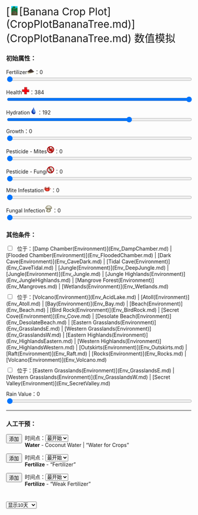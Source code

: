 <div style="font-size:2em">[<div style="width:25px;display:inline-block;text-align:center"><img decoding="async" src="Sprite/CropPlotGrowing.png" href="a.md" style="max-width:25px;max-height:25px;"></div>[Banana Crop Plot](CropPlotBananaTree.md)](CropPlotBananaTree.md) 数值模拟</div>  
<div class="row"><div class="col-md-6"><h3>初始属性：</h3><div style="display:block;margin-top:10px;"><label for="customRange3" class="form-label">Fertilizer<div style="width:20px;display:inline-block;text-align:center"><img decoding="async" src="Sprite/FineDirt.png" href="a.md" style="max-width:20px;max-height:20px;"></div>：</label><label id="value_Spoilage" for="input_Spoilage" class="form-label">0</label></div><input id="input_Spoilage" type="range" class="form-range" style="width:100%" min="0" max="384" value="0" step="1" onchange="updatePropSimulator()" ><br><div style="display:block;margin-top:10px;"><label for="customRange3" class="form-label">Health<div style="width:20px;display:inline-block;text-align:center"><img decoding="async" src="Sprite/Health.png" href="a.md" style="max-width:20px;max-height:20px;"></div>：</label><label id="value_Usage" for="input_Usage" class="form-label">384</label></div><input id="input_Usage" type="range" class="form-range" style="width:100%" min="0" max="384" value="384" step="1" onchange="updatePropSimulator()" ><br><div style="display:block;margin-top:10px;"><label for="customRange3" class="form-label">Hydration<div style="width:20px;display:inline-block;text-align:center"><img decoding="async" src="Sprite/Thirst.png" href="a.md" style="max-width:20px;max-height:20px;"></div>：</label><label id="value_Fuel" for="input_Fuel" class="form-label">192</label></div><input id="input_Fuel" type="range" class="form-range" style="width:100%" min="0" max="288" value="192" step="1" onchange="updatePropSimulator()" ><br><div style="display:block;margin-top:10px;"><label for="customRange3" class="form-label">Growth：</label><label id="value_Progress" for="input_Progress" class="form-label">0</label></div><input id="input_Progress" type="range" class="form-range" style="width:100%" min="0" max="672" value="0" step="1" onchange="updatePropSimulator()" ><br><div style="display:block;margin-top:10px;"><label for="customRange3" class="form-label">Pesticide - Mites<div style="width:20px;display:inline-block;text-align:center"><img decoding="async" src="Sprite/MitesNot.png" href="a.md" style="max-width:20px;max-height:20px;"></div>：</label><label id="value_Special1" for="input_Special1" class="form-label">0</label></div><input id="input_Special1" type="range" class="form-range" style="width:100%" min="0" max="288" value="0" step="1" onchange="updatePropSimulator()" ><br><div style="display:block;margin-top:10px;"><label for="customRange3" class="form-label">Pesticide - Fungi<div style="width:20px;display:inline-block;text-align:center"><img decoding="async" src="Sprite/FungiNot.png" href="a.md" style="max-width:20px;max-height:20px;"></div>：</label><label id="value_Special2" for="input_Special2" class="form-label">0</label></div><input id="input_Special2" type="range" class="form-range" style="width:100%" min="0" max="288" value="0" step="1" onchange="updatePropSimulator()" ><br><div style="display:block;margin-top:10px;"><label for="customRange3" class="form-label">Mite Infestation<div style="width:20px;display:inline-block;text-align:center"><img decoding="async" src="Sprite/Mites.png" href="a.md" style="max-width:20px;max-height:20px;"></div>：</label><label id="value_Special3" for="input_Special3" class="form-label">0</label></div><input id="input_Special3" type="range" class="form-range" style="width:100%" min="0" max="100" value="0" step="1" onchange="updatePropSimulator()" ><br><div style="display:block;margin-top:10px;"><label for="customRange3" class="form-label">Fungal Infection<div style="width:20px;display:inline-block;text-align:center"><img decoding="async" src="Sprite/SaturationMushrooms.png" href="a.md" style="max-width:20px;max-height:20px;"></div>：</label><label id="value_Special4" for="input_Special4" class="form-label">0</label></div><input id="input_Special4" type="range" class="form-range" style="width:100%" min="0" max="288" value="0" step="1" onchange="updatePropSimulator()" ><br></div><div class="col-md-6"><h3>其他条件：</h3><div class="form-check" style="margin-top:10px;"><input class="form-check-input" type="checkbox"  onchange="updatePropSimulator()" value="" id="input_tag_EnvHumid"><label class="form-check-label" style="margin-left:10px" for="input_tag_EnvHumid">位于：[Damp Chamber(Environment)](Env_DampChamber.md) | [Flooded Chamber(Environment)](Env_FloodedChamber.md) | [Dark Cave(Environment)](Env_CaveDark.md) | [Tidal Cave(Environment)](Env_CaveTidal.md) | [Jungle(Environment)](Env_DeepJungle.md) | [Jungle(Environment)](Env_Jungle.md) | [Jungle Highlands(Environment)](Env_JungleHighlands.md) | [Mangrove Forest(Environment)](Env_Mangroves.md) | [Wetlands(Environment)](Env_Wetlands.md)</label></div><div class="form-check" style="margin-top:10px;"><input class="form-check-input" type="checkbox"  onchange="updatePropSimulator()" value="" id="input_tag_EnvDry"><label class="form-check-label" style="margin-left:10px" for="input_tag_EnvDry">位于：[Volcano(Environment)](Env_AcidLake.md) | [Atoll(Environment)](Env_Atoll.md) | [Bay(Environment)](Env_Bay.md) | [Beach(Environment)](Env_Beach.md) | [Bird Rock(Environment)](Env_BirdRock.md) | [Secret Cove(Environment)](Env_Cove.md) | [Desolate Beach(Environment)](Env_DesolateBeach.md) | [Eastern Grasslands(Environment)](Env_GrasslandsE.md) | [Western Grasslands(Environment)](Env_GrasslandsW.md) | [Eastern Highlands(Environment)](Env_HighlandsEastern.md) | [Western Highlands(Environment)](Env_HighlandsWestern.md) | [Outskirts(Environment)](Env_Outskirts.md) | [Raft(Environment)](Env_Raft.md) | [Rocks(Environment)](Env_Rocks.md) | [Volcano(Environment)](Env_Volcano.md)</label></div><div class="form-check" style="margin-top:10px;"><input class="form-check-input" type="checkbox"  onchange="updatePropSimulator()" value="" id="input_tag_EnvFertile"><label class="form-check-label" style="margin-left:10px" for="input_tag_EnvFertile">位于：[Eastern Grasslands(Environment)](Env_GrasslandsE.md) | [Western Grasslands(Environment)](Env_GrasslandsW.md) | [Secret Valley(Environment)](Env_SecretValley.md)</label></div><div style="display:block;margin-top:10px;"><label for="customRange3" class="form-label">Rain Value：</label><label id="value_RainValue" for="input_RainValue" class="form-label">0</label></div><input id="input_RainValue" type="range" class="form-range" style="width:100%" min="0" max="5" value="0" step="1" onchange="updatePropSimulator()" ><br></div></div><hr><div class="row"><div class="col-md-6"><h3>人工干预：</h3><div style="margin-bottom:15px;"><div class="col" style="float:left;margin-right:8px;"><button type="button" class="btn btn-info" onclick="addInjectIndex(0)">添加</button></div><div class="col">时间点：<select id="ps_inject_0" class="form-select"><option selected value="0">最开始</option></select><div><b>Water</b> - Coconut Water | “Water for Crops”</div></div></div><div style="margin-bottom:15px;"><div class="col" style="float:left;margin-right:8px;"><button type="button" class="btn btn-info" onclick="addInjectIndex(1)">添加</button></div><div class="col">时间点：<select id="ps_inject_1" class="form-select"><option selected value="0">最开始</option></select><div><b>Fertilize</b> - “Fertilizer”</div></div></div><div style="margin-bottom:15px;"><div class="col" style="float:left;margin-right:8px;"><button type="button" class="btn btn-info" onclick="addInjectIndex(2)">添加</button></div><div class="col">时间点：<select id="ps_inject_2" class="form-select"><option selected value="0">最开始</option></select><div><b>Fertilize</b> - “Weak Fertilizer”</div></div></div></div><div class="col-md-6"><div id="injectContainer"></div></div></div><div class="col" style="margin-top:40px;"><div><div><select id="ps_timespan" onchange="updatePropSimulator()" style="float:left;" class="form-select">
        <option value="8h">显示8小时</option>
        <option value="1d">显示1天</option>
        <option selected value="10d">显示10天</option>
        <option value="30d">显示30天</option>
        <option value="60d">显示60天</option>
        </select><div></div><canvas id="myChart"></canvas></div>  
<script>var propSimulatorData={"args":[{"key":"Spoilage","name":"Fertilizer<div style=\"width:20px;display:inline-block;text-align:center\"><img decoding=\"async\" src=\"Sprite/FineDirt.png\" href=\"a.md\" style=\"max-width:20px;max-height:20px;\"></div>","min":0,"max":384,"defaultValue":0,"active":true,"change":-1,"endOnMin":false,"endOnMax":false,"show":true},{"key":"Usage","name":"Health<div style=\"width:20px;display:inline-block;text-align:center\"><img decoding=\"async\" src=\"Sprite/Health.png\" href=\"a.md\" style=\"max-width:20px;max-height:20px;\"></div>","min":0,"max":384,"defaultValue":384,"active":true,"change":1,"endOnMin":false,"endOnMax":false,"show":true},{"key":"Fuel","name":"Hydration<div style=\"width:20px;display:inline-block;text-align:center\"><img decoding=\"async\" src=\"Sprite/Thirst.png\" href=\"a.md\" style=\"max-width:20px;max-height:20px;\"></div>","min":0,"max":288,"defaultValue":192,"active":true,"change":-1,"endOnMin":false,"endOnMax":false,"show":true},{"key":"Progress","name":"Growth","min":0,"max":672,"defaultValue":0,"active":true,"change":0.5,"endOnMin":false,"endOnMax":true,"show":true},{"key":"Special1","name":"Pesticide - Mites<div style=\"width:20px;display:inline-block;text-align:center\"><img decoding=\"async\" src=\"Sprite/MitesNot.png\" href=\"a.md\" style=\"max-width:20px;max-height:20px;\"></div>","min":0,"max":288,"defaultValue":0,"active":true,"change":-1,"endOnMin":false,"endOnMax":false,"show":true},{"key":"Special2","name":"Pesticide - Fungi<div style=\"width:20px;display:inline-block;text-align:center\"><img decoding=\"async\" src=\"Sprite/FungiNot.png\" href=\"a.md\" style=\"max-width:20px;max-height:20px;\"></div>","min":0,"max":288,"defaultValue":0,"active":true,"change":-1,"endOnMin":false,"endOnMax":false,"show":true},{"key":"Special3","name":"Mite Infestation<div style=\"width:20px;display:inline-block;text-align:center\"><img decoding=\"async\" src=\"Sprite/Mites.png\" href=\"a.md\" style=\"max-width:20px;max-height:20px;\"></div>","min":0,"max":100,"defaultValue":0,"active":true,"change":-1,"endOnMin":false,"endOnMax":false,"show":true},{"key":"Special4","name":"Fungal Infection<div style=\"width:20px;display:inline-block;text-align:center\"><img decoding=\"async\" src=\"Sprite/SaturationMushrooms.png\" href=\"a.md\" style=\"max-width:20px;max-height:20px;\"></div>","min":0,"max":288,"defaultValue":0,"active":true,"change":-1,"endOnMin":false,"endOnMax":false,"show":true},{"key":"tag_EnvHumid","name":"位于：[Damp Chamber(Environment)](Env_DampChamber.md) | [Flooded Chamber(Environment)](Env_FloodedChamber.md) | [Dark Cave(Environment)](Env_CaveDark.md) | [Tidal Cave(Environment)](Env_CaveTidal.md) | [Jungle(Environment)](Env_DeepJungle.md) | [Jungle(Environment)](Env_Jungle.md) | [Jungle Highlands(Environment)](Env_JungleHighlands.md) | [Mangrove Forest(Environment)](Env_Mangroves.md) | [Wetlands(Environment)](Env_Wetlands.md)","min":0,"max":1,"defaultValue":0},{"key":"tag_EnvDry","name":"位于：[Volcano(Environment)](Env_AcidLake.md) | [Atoll(Environment)](Env_Atoll.md) | [Bay(Environment)](Env_Bay.md) | [Beach(Environment)](Env_Beach.md) | [Bird Rock(Environment)](Env_BirdRock.md) | [Secret Cove(Environment)](Env_Cove.md) | [Desolate Beach(Environment)](Env_DesolateBeach.md) | [Eastern Grasslands(Environment)](Env_GrasslandsE.md) | [Western Grasslands(Environment)](Env_GrasslandsW.md) | [Eastern Highlands(Environment)](Env_HighlandsEastern.md) | [Western Highlands(Environment)](Env_HighlandsWestern.md) | [Outskirts(Environment)](Env_Outskirts.md) | [Raft(Environment)](Env_Raft.md) | [Rocks(Environment)](Env_Rocks.md) | [Volcano(Environment)](Env_Volcano.md)","min":0,"max":1,"defaultValue":0},{"key":"tag_EnvFertile","name":"位于：[Eastern Grasslands(Environment)](Env_GrasslandsE.md) | [Western Grasslands(Environment)](Env_GrasslandsW.md) | [Secret Valley(Environment)](Env_SecretValley.md)","min":0,"max":1,"defaultValue":0},{"key":"RainValue","name":"Rain Value","min":0,"max":5,"defaultValue":0}],"controls":[{"cond":[],"change":[{"key":"Spoilage","value":-1}]},{"cond":[],"change":[{"key":"Usage","value":1}]},{"cond":[],"change":[{"key":"Fuel","value":-1}]},{"cond":[],"change":[{"key":"Progress","value":0.5}]},{"cond":[],"change":[{"key":"Special1","value":-1}]},{"cond":[],"change":[{"key":"Special2","value":-1}]},{"cond":[],"change":[{"key":"Special3","value":-1}]},{"cond":[],"change":[{"key":"Special4","value":-1}]},{"cond":[{"key":"Spoilage","title":"Fertilizer<div style=\"width:20px;display:inline-block;text-align:center\"><img decoding=\"async\" src=\"Sprite/FineDirt.png\" href=\"a.md\" style=\"max-width:20px;max-height:20px;\"></div>","range":[1,384]}],"change":[{"key":"Progress","value":0.5},{"key":"Special3","value":0.75}]},{"cond":[{"key":"Special1","title":"Pesticide - Mites<div style=\"width:20px;display:inline-block;text-align:center\"><img decoding=\"async\" src=\"Sprite/MitesNot.png\" href=\"a.md\" style=\"max-width:20px;max-height:20px;\"></div>","range":[1,288]}],"change":[{"key":"Special3","value":-5}]},{"cond":[{"key":"Special2","title":"Pesticide - Fungi<div style=\"width:20px;display:inline-block;text-align:center\"><img decoding=\"async\" src=\"Sprite/FungiNot.png\" href=\"a.md\" style=\"max-width:20px;max-height:20px;\"></div>","range":[1,288]}],"change":[{"key":"Special4","value":-5}]},{"cond":[{"key":"Fuel","title":"Hydration<div style=\"width:20px;display:inline-block;text-align:center\"><img decoding=\"async\" src=\"Sprite/Thirst.png\" href=\"a.md\" style=\"max-width:20px;max-height:20px;\"></div>","range":[216,288]}],"change":[{"key":"Special4","value":1.25}]},{"cond":[{"key":"Fuel","title":"Hydration<div style=\"width:20px;display:inline-block;text-align:center\"><img decoding=\"async\" src=\"Sprite/Thirst.png\" href=\"a.md\" style=\"max-width:20px;max-height:20px;\"></div>","range":[0,72]}],"change":[{"key":"Special3","value":1.25}]},{"cond":[{"key":"Special3","title":"Mite Infestation<div style=\"width:20px;display:inline-block;text-align:center\"><img decoding=\"async\" src=\"Sprite/Mites.png\" href=\"a.md\" style=\"max-width:20px;max-height:20px;\"></div>","range":[50,100]}],"change":[{"key":"Usage","value":-2}]},{"cond":[{"key":"Special4","title":"Fungal Infection<div style=\"width:20px;display:inline-block;text-align:center\"><img decoding=\"async\" src=\"Sprite/SaturationMushrooms.png\" href=\"a.md\" style=\"max-width:20px;max-height:20px;\"></div>","range":[144,288]}],"change":[{"key":"Usage","value":-2}]},{"cond":[{"key":"tag_EnvHumid","title":"位于：[Damp Chamber(Environment)](Env_DampChamber.md) | [Flooded Chamber(Environment)](Env_FloodedChamber.md) | [Dark Cave(Environment)](Env_CaveDark.md) | [Tidal Cave(Environment)](Env_CaveTidal.md) | [Jungle(Environment)](Env_DeepJungle.md) | [Jungle(Environment)](Env_Jungle.md) | [Jungle Highlands(Environment)](Env_JungleHighlands.md) | [Mangrove Forest(Environment)](Env_Mangroves.md) | [Wetlands(Environment)](Env_Wetlands.md)","range":[1,1],"isStack":false}],"change":[{"key":"Progress","value":0.25},{"key":"Special4","value":0.25}]},{"cond":[{"key":"tag_EnvDry","title":"位于：[Volcano(Environment)](Env_AcidLake.md) | [Atoll(Environment)](Env_Atoll.md) | [Bay(Environment)](Env_Bay.md) | [Beach(Environment)](Env_Beach.md) | [Bird Rock(Environment)](Env_BirdRock.md) | [Secret Cove(Environment)](Env_Cove.md) | [Desolate Beach(Environment)](Env_DesolateBeach.md) | [Eastern Grasslands(Environment)](Env_GrasslandsE.md) | [Western Grasslands(Environment)](Env_GrasslandsW.md) | [Eastern Highlands(Environment)](Env_HighlandsEastern.md) | [Western Highlands(Environment)](Env_HighlandsWestern.md) | [Outskirts(Environment)](Env_Outskirts.md) | [Raft(Environment)](Env_Raft.md) | [Rocks(Environment)](Env_Rocks.md) | [Volcano(Environment)](Env_Volcano.md)","range":[1,1],"isStack":false}],"change":[{"key":"Progress","value":-0.25},{"key":"Special3","value":0.75}]},{"cond":[{"key":"tag_EnvFertile","title":"位于：[Eastern Grasslands(Environment)](Env_GrasslandsE.md) | [Western Grasslands(Environment)](Env_GrasslandsW.md) | [Secret Valley(Environment)](Env_SecretValley.md)","range":[1,1],"isStack":false}],"change":[{"key":"Progress","value":0.25}]},{"cond":[{"key":"RainValue","title":"Rain Value","range":[1,5]}],"change":[{"key":"Fuel","value":25}]},{"cond":[{"key":"Special3","title":"Mite Infestation<div style=\"width:20px;display:inline-block;text-align:center\"><img decoding=\"async\" src=\"Sprite/Mites.png\" href=\"a.md\" style=\"max-width:20px;max-height:20px;\"></div>","range":[50,100]}],"change":[{"key":"Special3","value":0.75}]},{"cond":[{"key":"Special4","title":"Fungal Infection<div style=\"width:20px;display:inline-block;text-align:center\"><img decoding=\"async\" src=\"Sprite/SaturationMushrooms.png\" href=\"a.md\" style=\"max-width:20px;max-height:20px;\"></div>","range":[144,288]}],"change":[{"key":"Special4","value":0.5}]}],"actions":[{"name":"<b>Water</b> - Coconut Water | “Water for Crops”","change":[{"key":"Fuel","value":96}]},{"name":"<b>Fertilize</b> - “Fertilizer”","change":[{"key":"Spoilage","value":384}]},{"name":"<b>Fertilize</b> - “Weak Fertilizer”","change":[{"key":"Spoilage","value":96}]}]};updatePropSimulator();</script>  


<script>document.title="Banana Crop Plot 数值模拟 - Card Survival Wiki";</script>